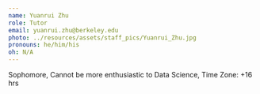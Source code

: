 ```yaml
---
name: Yuanrui Zhu
role: Tutor
email: yuanrui.zhu@berkeley.edu
photo: ../resources/assets/staff_pics/Yuanrui_Zhu.jpg
pronouns: he/him/his
oh: N/A
---
```


Sophomore, Cannot be more enthusiastic to Data Science, Time Zone: +16 hrs
